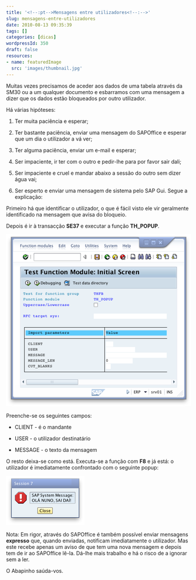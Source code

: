 ```yaml
---
title: '<!--:pt-->Mensagens entre utilizadores<!--:-->'
slug: mensagens-entre-utilizadores
date: 2010-08-13 09:35:39
tags: []
categories: [dicas]
wordpressId: 350
draft: false
resources:
- name: featuredImage
  src: 'images/thumbnail.jpg'
---
```

Muitas vezes precisamos de aceder aos dados de uma tabela através da SM30 ou a um qualquer documento e esbarramos com uma mensagem a dizer que os dados estão bloqueados por outro utilizador.

Há várias hipóteses:

  1. Ter muita paciência e esperar;

  2. Ter bastante paciência, enviar uma mensagem do SAPOffice e esperar que um dia o utilizador a vá ver;

  3. Ter alguma paciência, enviar um e-mail e esperar;

  4. Ser impaciente, ir ter com o outro e pedir-lhe para por favor sair dali;

  5. Ser impaciente e cruel e mandar abaixo a sessão do outro sem dizer água vai;

  6. Ser esperto e enviar uma mensagem de sistema pelo SAP Gui. Segue a explicação:

Primeiro há que identificar o utilizador, o que é fácil visto ele vir geralmente identificado na mensagem que avisa do bloqueio.

Depois é ir à transacção **SE37** e executar a função **TH_POPUP**.

![image][1]

Preenche-se os seguintes campos:

  * CLIENT - é o mandante

  * USER - o utilizador destinatário

  * MESSAGE - o texto da mensagem

O resto deixa-se como está. Executa-se a função com **F8** e já está: o utilizador é imediatamente confrontado com o seguinte popup:

![image][2]

Nota: Em rigor, através do SAPOffice é também possível enviar mensagens **expresso** que, quando enviadas, notificam imediatamente o utilizador. Mas este recebe apenas um aviso de que tem uma nova mensagem e depois tem de ir ao SAPOffice lê-la. Dá-lhe mais trabalho e há o risco de a ignorar sem a ler.

O Abapinho saúda-vos.

   [1]: images/se37_th_popup.png (SE37 TH_POPUP)
   [2]: images/se37_th_popup2.png (SE37 TH_POPUP - Popup)
